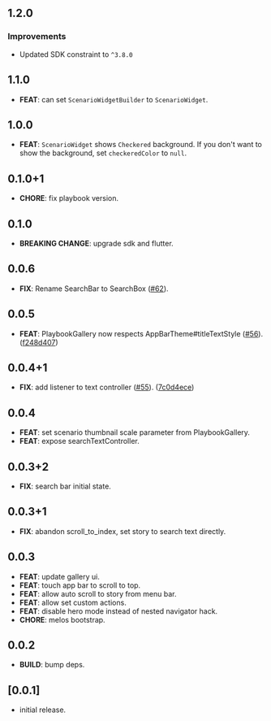 ## 1.2.0

### Improvements

- Updated SDK constraint to `^3.8.0`

## 1.1.0

- **FEAT**: can set `ScenarioWidgetBuilder` to `ScenarioWidget`.

## 1.0.0

- **FEAT**: `ScenarioWidget` shows `Checkered` background. If you don't want to show the background, set `checkeredColor` to `null`.

## 0.1.0+1

- **CHORE**: fix playbook version.

## 0.1.0

- **BREAKING CHANGE**: upgrade sdk and flutter.

## 0.0.6

- **FIX**: Rename SearchBar to SearchBox ([#62](https://github.com/playbook-ui/playbook-flutter/issues/62)).

## 0.0.5

- **FEAT**: PlaybookGallery now respects AppBarTheme#titleTextStyle ([#56](https://github.com/playbook-ui/playbook-flutter/issues/56)). ([f248d407](https://github.com/playbook-ui/playbook-flutter/commit/f248d407f37c3c95eedc546c29f3d88d8ef308fc))

## 0.0.4+1

- **FIX**: add listener to text controller ([#55](https://github.com/playbook-ui/playbook-flutter/issues/55)). ([7c0d4ece](https://github.com/playbook-ui/playbook-flutter/commit/7c0d4ece095752300ef2eaed3bca0c8d2df8144c))

## 0.0.4

- **FEAT**: set scenario thumbnail scale parameter from PlaybookGallery.
- **FEAT**: expose searchTextController.

## 0.0.3+2

- **FIX**: search bar initial state.

## 0.0.3+1

- **FIX**: abandon scroll_to_index, set story to search text directly.

## 0.0.3

- **FEAT**: update gallery ui.
- **FEAT**: touch app bar to scroll to top.
- **FEAT**: allow auto scroll to story from menu bar.
- **FEAT**: allow set custom actions.
- **FEAT**: disable hero mode instead of nested navigator hack.
- **CHORE**: melos bootstrap.

## 0.0.2

- **BUILD**: bump deps.

## [0.0.1]

- initial release.
